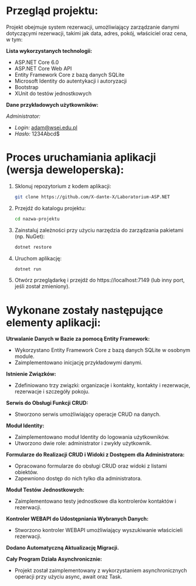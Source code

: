 # Przegląd projektu:

Projekt obejmuje system rezerwacji, umożliwiający zarządzanie danymi dotyczącymi rezerwacji, takimi jak data, adres, pokój, właściciel oraz cena, w tym:

**Lista wykorzystanych technologii:**
- ASP.NET Core 6.0
- ASP.NET Core Web API
- Entity Framework Core z bazą danych SQLite
- Microsoft Identity do autentykacji i autoryzacji
- Bootstrap
- XUnit do testów jednostkowych

**Dane przykładowych użytkowników:**

*Administrator:*
- *Login:* adam@wsei.edu.pl
- *Hasło:* 1234Abcd$

# Proces uruchamiania aplikacji (wersja deweloperska):

1. Sklonuj repozytorium z kodem aplikacji:
   ```bash
   git clone https://github.com/X-dante-X/Laboratorium-ASP.NET
   ```
2. Przejdź do katalogu projektu:
   ```bash
   cd nazwa-projektu
   ```
3. Zainstaluj zależności przy użyciu narzędzia do zarządzania pakietami (np. NuGet):
      ```bash
   dotnet restore
   ```
4. Uruchom aplikację:
   ```bash
   dotnet run
   ``` 
5. Otwórz przeglądarkę i przejdź do https://localhost:7149 (lub inny port, jeśli został zmieniony).

# Wykonane zostały następujące elementy aplikacji:

**Utrwalanie Danych w Bazie za pomocą Entity Framework:**

- Wykorzystano Entity Framework Core z bazą danych SQLite w osobnym module.
- Zaimplementowano inicjację przykładowymi danymi.

**Istnienie Związków:**

- Zdefiniowano trzy związki: organizacje i kontakty, kontakty i rezerwacje, rezerwacje i szczegóły pokoju.

**Serwis do Obsługi Funkcji CRUD:**

- Stworzono serwis umożliwiający operacje CRUD na danych.

**Moduł Identity:**

- Zaimplementowano moduł Identity do logowania użytkowników.
- Utworzono dwie role: administrator i zwykły użytkownik.

**Formularze do Realizacji CRUD i Widoki z Dostępem dla Administratora:**

- Opracowano formularze do obsługi CRUD oraz widoki z listami obiektów.
- Zapewniono dostęp do nich tylko dla administratora.

**Moduł Testów Jednostkowych:**

- Zaimplementowano testy jednostkowe dla kontrolerów kontaktów i rezerwacji.

**Kontroler WEBAPI do Udostępniania Wybranych Danych:**

- Stworzono kontroler WEBAPI umożliwiający wyszukiwanie właścicieli rezerwacji.

**Dodano Automatyczną Aktualizację Migracji.**

**Cały Program Działa Asynchronicznie:**

- Projekt został zaimplementowany z wykorzystaniem asynchronicznych operacji przy użyciu async, await oraz Task.
  
